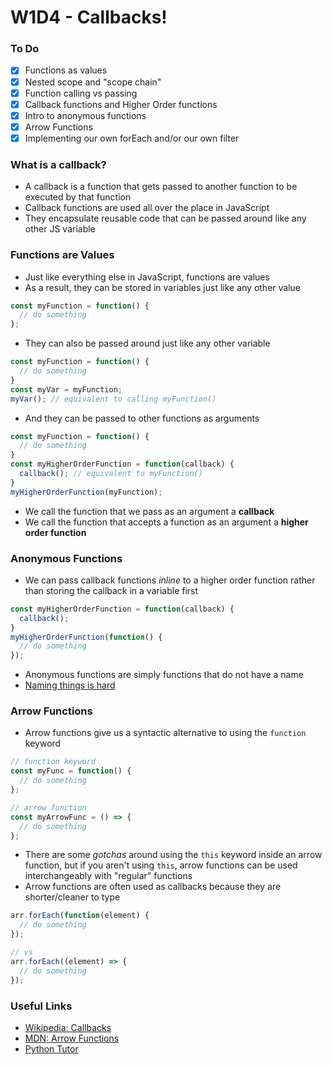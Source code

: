 # W1D4 - Callbacks!

### To Do
- [x] Functions as values
- [x] Nested scope and "scope chain"
- [x] Function calling vs passing
- [x] Callback functions and Higher Order functions
- [x] Intro to anonymous functions
- [x] Arrow Functions
- [x] Implementing our own forEach and/or our own filter

### What is a callback?
- A callback is a function that gets passed to another function to be executed by that function
- Callback functions are used all over the place in JavaScript
- They encapsulate reusable code that can be passed around like any other JS variable

### Functions are Values
- Just like everything else in JavaScript, functions are values
- As a result, they can be stored in variables just like any other value

```js
const myFunction = function() {
  // do something
};
```

- They can also be passed around just like any other variable

```js
const myFunction = function() {
  // do something
}
const myVar = myFunction;
myVar(); // equivalent to calling myFunction()
```

- And they can be passed to other functions as arguments

```js
const myFunction = function() {
  // do something
}
const myHigherOrderFunction = function(callback) {
  callback(); // equivalent to myFunction()
}
myHigherOrderFunction(myFunction);
```

- We call the function that we pass as an argument a **callback**
- We call the function that accepts a function as an argument a **higher order function**

### Anonymous Functions
- We can pass callback functions _inline_ to a higher order function rather than storing the callback in a variable first

```js
const myHigherOrderFunction = function(callback) {
  callback();
}
myHigherOrderFunction(function() {
  // do something
});
```

- Anonymous functions are simply functions that do not have a name
- [Naming things is hard](https://martinfowler.com/bliki/TwoHardThings.html)

### Arrow Functions
- Arrow functions give us a syntactic alternative to using the `function` keyword

```js
// function keyword
const myFunc = function() {
  // do something
};

// arrow function
const myArrowFunc = () => {
  // do something
};
```

- There are some _gotchas_ around using the `this` keyword inside an arrow function, but if you aren't using `this`, arrow functions can be used interchangeably with "regular" functions
- Arrow functions are often used as callbacks because they are shorter/cleaner to type

```js
arr.forEach(function(element) {
  // do something
});

// vs
arr.forEach((element) => {
  // do something
});
```

### Useful Links
* [Wikipedia: Callbacks](https://en.wikipedia.org/wiki/Callback_(computer_programming))
* [MDN: Arrow Functions](https://developer.mozilla.org/en-US/docs/Web/JavaScript/Reference/Functions/Arrow_functions)
* [Python Tutor](http://pythontutor.com/javascript.html#code=const%20marks%20%3D%20%5B'Zuckerberg',%20'Wahlburg',%20'Ruffalo'%5D%3B%0A%0Aconst%20filter%20%3D%20function%28arr,%20callback%29%20%7B%0A%20%20const%20results%20%3D%20%5B%5D%3B%0A%20%20for%20%28let%20i%20%3D%200%3B%20i%20%3C%20arr.length%3B%20i%2B%2B%29%20%7B%0A%20%20%20%20if%20%28callback%28arr%5Bi%5D%29%29%20%7B%0A%20%20%20%20%20%20results.push%28arr%5Bi%5D%29%3B%0A%20%20%20%20%7D%3B%0A%20%20%7D%3B%0A%20%20return%20results%3B%0A%7D%3B%0A%0Aconst%20test%20%3D%20%28name%29%20%3D%3E%20%7B%0A%20%20return%20name%20!%3D%3D%20'Zuckerberg'%3B%0A%7D%3B%0A%0Aconst%20newMarks%20%3D%20filter%28marks,%20test%29%3B%0Aconsole.log%28newMarks%29%3B&curInstr=26&mode=display&origin=opt-frontend.js&py=js&rawInputLstJSON=%5B%5D)
